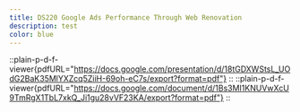 ```yaml
---
title: DS220 Google Ads Performance Through Web Renovation
description: test
color: blue
---
```

::plain-p-d-f-viewer{pdfURL="https://docs.google.com/presentation/d/18tGDXWStsL_UOdG2BaK35MlYXZcq5ZiiH-69oh-eC7s/export?format=pdf"}
::
::plain-p-d-f-viewer{pdfURL="https://docs.google.com/document/d/1Bs3MI1KNUVwXcU9TmRgX1TbL7xkQ_Ji1gu28vVF23KA/export?format=pdf"}
::